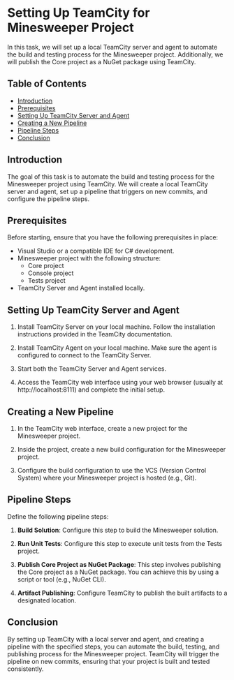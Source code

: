 # Setting Up TeamCity for Minesweeper Project

In this task, we will set up a local TeamCity server and agent to automate the build and testing process for the Minesweeper project. Additionally, we will publish the Core project as a NuGet package using TeamCity.

## Table of Contents
- [Introduction](#introduction)
- [Prerequisites](#prerequisites)
- [Setting Up TeamCity Server and Agent](#setting-up-teamcity-server-and-agent)
- [Creating a New Pipeline](#creating-a-new-pipeline)
- [Pipeline Steps](#pipeline-steps)
- [Conclusion](#conclusion)

## Introduction

The goal of this task is to automate the build and testing process for the Minesweeper project using TeamCity. We will create a local TeamCity server and agent, set up a pipeline that triggers on new commits, and configure the pipeline steps.

## Prerequisites

Before starting, ensure that you have the following prerequisites in place:
- Visual Studio or a compatible IDE for C# development.
- Minesweeper project with the following structure:
  - Core project
  - Console project
  - Tests project
- TeamCity Server and Agent installed locally.

## Setting Up TeamCity Server and Agent

1. Install TeamCity Server on your local machine. Follow the installation instructions provided in the TeamCity documentation.

2. Install TeamCity Agent on your local machine. Make sure the agent is configured to connect to the TeamCity Server.

3. Start both the TeamCity Server and Agent services.

4. Access the TeamCity web interface using your web browser (usually at http://localhost:8111) and complete the initial setup.

## Creating a New Pipeline

1. In the TeamCity web interface, create a new project for the Minesweeper project.

2. Inside the project, create a new build configuration for the Minesweeper project.

3. Configure the build configuration to use the VCS (Version Control System) where your Minesweeper project is hosted (e.g., Git).

## Pipeline Steps

Define the following pipeline steps:

1. **Build Solution**: Configure this step to build the Minesweeper solution.

2. **Run Unit Tests**: Configure this step to execute unit tests from the Tests project.

3. **Publish Core Project as NuGet Package**: This step involves publishing the Core project as a NuGet package. You can achieve this by using a script or tool (e.g., NuGet CLI).

4. **Artifact Publishing**: Configure TeamCity to publish the built artifacts to a designated location.

## Conclusion

By setting up TeamCity with a local server and agent, and creating a pipeline with the specified steps, you can automate the build, testing, and publishing process for the Minesweeper project. TeamCity will trigger the pipeline on new commits, ensuring that your project is built and tested consistently.
